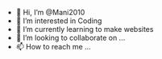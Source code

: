 - 👋 Hi, I’m @Mani2010
- 👀 I’m interested in Coding
- 🌱 I’m currently learning to make websites
- 💞️ I’m looking to collaborate on ...
- 📫 How to reach me ...

<!---
Mani2010/Mani2010 is a ✨ special ✨ repository because its `README.md` (this file) appears on your GitHub profile.
You can click the Preview link to take a look at your changes.
--->
